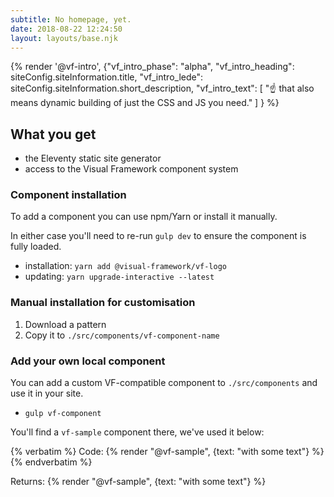 ```yaml
---
subtitle: No homepage, yet.
date: 2018-08-22 12:24:50
layout: layouts/base.njk
---
```


{% render '@vf-intro', {"vf_intro_phase": "alpha", "vf_intro_heading": siteConfig.siteInformation.title,
  "vf_intro_lede": siteConfig.siteInformation.short_description,
  "vf_intro_text": [
    "☝️ that also means dynamic building of just the CSS and JS you need."
  ]
} %}

<section class="vf-intro | embl-grid embl-grid--has-centered-content">

<div>
  <!-- empty -->
</div>
<div class="vf-content">

## What you get

- the Eleventy static site generator
- access to the Visual Framework component system

### Component installation

To add a component you can use npm/Yarn or install it manually.

In either case you'll need to re-run `gulp dev` to ensure the component is fully loaded.

- installation: `yarn add @visual-framework/vf-logo`
- updating: `yarn upgrade-interactive --latest`

### Manual installation for customisation

1. Download a pattern
2. Copy it to `./src/components/vf-component-name`

### Add your own local component

You can add a custom VF-compatible component to `./src/components` and use it in
your site.

- `gulp vf-component`

You'll find a `vf-sample` component there, we've used it below:

<div class="vf-box">
{% verbatim %}
Code: {% render "@vf-sample", {text: "with some text"} %}
{% endverbatim %}

Returns: {% render "@vf-sample", {text: "with some text"} %}
</div>

</div>
</section>

